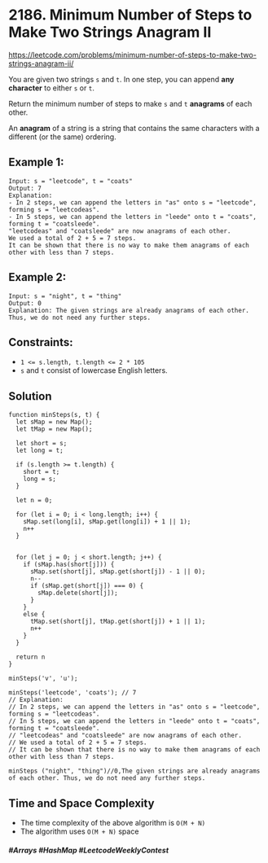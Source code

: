 # 2186. Minimum Number of Steps to Make Two Strings Anagram II
https://leetcode.com/problems/minimum-number-of-steps-to-make-two-strings-anagram-ii/

You are given two strings `s` and `t`. In one step, you can append <b>any character</b> to either `s` or `t`.

Return the minimum number of steps to make `s` and `t` <b>anagrams</b> of each other.

An <b>anagram</b> of a string is a string that contains the same characters with a different (or the same) ordering.
  
## Example 1:
````
Input: s = "leetcode", t = "coats"
Output: 7
Explanation: 
- In 2 steps, we can append the letters in "as" onto s = "leetcode", forming s = "leetcodeas".
- In 5 steps, we can append the letters in "leede" onto t = "coats", forming t = "coatsleede".
"leetcodeas" and "coatsleede" are now anagrams of each other.
We used a total of 2 + 5 = 7 steps.
It can be shown that there is no way to make them anagrams of each other with less than 7 steps.
````
## Example 2:
````
Input: s = "night", t = "thing"
Output: 0
Explanation: The given strings are already anagrams of each other. Thus, we do not need any further steps.
```` 
## Constraints:
- `1 <= s.length, t.length <= 2 * 105`
- `s` and `t` consist of lowercase English letters.

## Solution
````
function minSteps(s, t) {
  let sMap = new Map();
  let tMap = new Map();

  let short = s;
  let long = t;

  if (s.length >= t.length) {
    short = t;
    long = s;
  }

  let n = 0;
  
  for (let i = 0; i < long.length; i++) {
    sMap.set(long[i], sMap.get(long[i]) + 1 || 1);
    n++
  }
  
  
  for (let j = 0; j < short.length; j++) {
    if (sMap.has(short[j])) {
      sMap.set(short[j], sMap.get(short[j]) - 1 || 0);
      n--
      if (sMap.get(short[j]) === 0) {
        sMap.delete(short[j]);
      }
    } 
    else {
      tMap.set(short[j], tMap.get(short[j]) + 1 || 1);
      n++
    }
  }

  return n
}

minSteps('v', 'u');

minSteps('leetcode', 'coats'); // 7
// Explanation:
// In 2 steps, we can append the letters in "as" onto s = "leetcode", forming s = "leetcodeas".
// In 5 steps, we can append the letters in "leede" onto t = "coats", forming t = "coatsleede".
// "leetcodeas" and "coatsleede" are now anagrams of each other.
// We used a total of 2 + 5 = 7 steps.
// It can be shown that there is no way to make them anagrams of each other with less than 7 steps.

minSteps ("night", "thing")//0,The given strings are already anagrams of each other. Thus, we do not need any further steps.
````
## Time and Space Complexity
- The time complexity of the above algorithm is `O(M + N)`
- The algorithm uses `O(M + N)` space

##### #Arrays #HashMap #LeetcodeWeeklyContest
